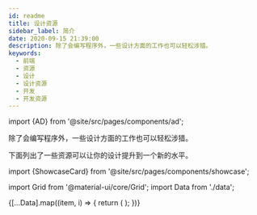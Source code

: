 ```yaml
---
id: readme
title: 设计资源
sidebar_label: 简介
date: 2020-09-15 21:39:00
description: 除了会编写程序外，一些设计方面的工作也可以轻松涉猎。
keywords:
  - 前端
  - 资源
  - 设计
  - 设计资源
  - 开发
  - 开发资源
---
```


import {AD} from '@site/src/pages/components/ad';

<AD />

除了会编写程序外，一些设计方面的工作也可以轻松涉猎。

下面列出了一些资源可以让你的设计提升到一个新的水平。

import {ShowcaseCard} from '@site/src/pages/components/showcase';

import Grid from '@material-ui/core/Grid'; import Data from './data';

<Grid container spacing={4}>
  {[...Data].map((item, i) => {
    return (
      <Grid item xs={12} md={6} key={i}>
        <ShowcaseCard {...item} type="作者" />
      </Grid>
    );
  })}
</Grid>
